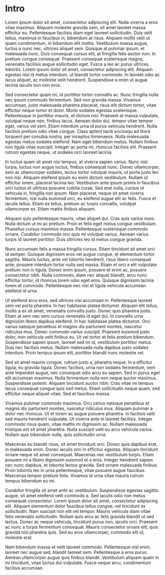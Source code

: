 # Intro

Lorem ipsum dolor sit amet, consectetur adipiscing elit. Nulla viverra a eros vitae maximus. Aliquam molestie gravida sem, sit amet laoreet massa efficitur eu. Pellentesque facilisis diam eget laoreet sollicitudin. Duis velit tellus, maximus in faucibus in, bibendum at risus. Aliquam mollis velit ut quam condimentum, in bibendum elit mattis. Vestibulum massa augue, luctus a nunc nec, ultrices aliquet sem. Quisque at pulvinar ipsum, et malesuada nunc. Duis consequat cursus elit, at fringilla felis auctor non. In pretium congue consequat. Praesent consequat scelerisque magna, venenatis facilisis augue sollicitudin eget. Fusce a leo ac purus ultrices lobortis. Lorem ipsum dolor sit amet, consectetur adipiscing elit. Aliquam egestas nisl id metus interdum, ut blandit tortor commodo. In laoreet odio ac lacus aliquet, ac molestie velit hendrerit. Suspendisse a enim ut augue lacinia iaculis non non eros.

Sed consectetur quam mi, id porttitor tortor convallis ac. Nunc fringilla nulla nec ipsum commodo fermentum. Sed non gravida massa. Vivamus accumsan, justo malesuada pharetra placerat, risus elit dictum tortor, vitae efficitur neque tortor et dolor. Morbi sodales egestas scelerisque. Pellentesque in porttitor mauris, et dictum nisi. Praesent at massa vulputate, volutpat neque non, finibus lacus. Aenean dolor dui, tempor vitae tempor eget, varius vel sem. Etiam interdum urna id purus vehicula hendrerit. Nulla facilisis pretium odio vitae congue. Class aptent taciti sociosqu ad litora torquent per conubia nostra, per inceptos himenaeos. Nulla malesuada egestas metus sodales eleifend. Nam eget bibendum metus. Nullam finibus non ligula vitae suscipit. Integer ac porta mi, rhoncus facilisis elit. Praesent rutrum egestas neque, ut sodales orci laoreet lacinia.

In luctus quam sit amet nisi tempus, at viverra sapien varius. Nunc nisl turpis, luctus non augue luctus, finibus consequat nunc. Donec ullamcorper, sem ac ullamcorper sodales, lectus tortor volutpat mauris, ut porta justo leo non nisi. Aliquam eleifend ipsum eu enim dictum vestibulum. Nullam id efficitur lorem, placerat lacinia leo. Vestibulum ante ipsum primis in faucibus orci luctus et ultrices posuere cubilia curae; Sed erat nulla, cursus ut vehicula in, fringilla non ipsum. Nam placerat, neque sit amet viverra fermentum, nisl nulla euismod orci, eu eleifend augue elit ac felis. Fusce et iaculis tellus. Etiam ex tellus, pretium ac turpis convallis, volutpat ullamcorper ex. Etiam mattis finibus aliquam.

Aliquam quis pellentesque mauris, vitae aliquet dui. Cras quis varius nunc. Nulla dictum ut mi ac pretium. Proin et felis eget metus congue vestibulum. Phasellus cursus maximus massa. Pellentesque scelerisque commodo ornare. Curabitur commodo orci quis mi volutpat varius. Aenean varius turpis id laoreet porttitor. Duis ultricies leo id metus congue gravida.

Nunc accumsan felis a massa fringilla cursus. Etiam tincidunt sit amet orci id semper. Quisque dignissim eros vel augue congue, et elementum tortor sagittis. Mauris luctus, ante vel lobortis hendrerit, risus libero consequat ante, posuere interdum tortor nulla sed massa. Etiam et orci a elit vulputate pretium non in ligula. Donec enim ipsum, posuere et enim ac, posuere consectetur nibh. Nulla commodo, diam nec aliquet blandit, arcu nunc efficitur tortor, id rhoncus lorem odio eget eros. Quisque dignissim lacinia lorem et commodo. Pellentesque nec nisl et ligula vehicula accumsan eleifend id urna.

Ut eleifend arcu eros, sed ultrices nisi accumsan in. Pellentesque laoreet sem vel porta pharetra. In hac habitasse platea dictumst. Aliquam elit tellus, mollis a ex sit amet, venenatis convallis justo. Donec quis pharetra justo. Etiam at sem nec sem cursus venenatis id eget dui. In convallis urna dignissim libero dapibus eleifend. In hac habitasse platea dictumst. Orci varius natoque penatibus et magnis dis parturient montes, nascetur ridiculus mus. Donec commodo varius suscipit. Praesent euismod justo dolor, non vehicula velit finibus eu. Ut vel tortor et felis pretium bibendum. Suspendisse sapien ipsum, laoreet sed mi id, vestibulum porttitor metus. Duis nec facilisis metus. Nullam malesuada nulla dapibus justo sodales interdum. Proin tempus ipsum elit, porttitor blandit nunc molestie vel.

Sed sit amet mauris congue, rutrum justo a, pharetra neque. In a efficitur ligula, eu gravida ligula. Donec facilisis, urna non sodales fermentum, sem ante imperdiet augue, nec consequat odio arcu eu sapien. Sed in purus eget elit accumsan maximus. Nulla fermentum nulla non neque auctor maximus. Suspendisse potenti. Aliquam tincidunt auctor nibh. Cras vitae mi tempus lacus consequat congue quis sed metus. Etiam sollicitudin neque quam, sed efficitur neque aliquet vitae. Sed et faucibus massa.

Vivamus pulvinar commodo maximus. Orci varius natoque penatibus et magnis dis parturient montes, nascetur ridiculus mus. Aliquam pulvinar a dolor nec rhoncus. Ut et lorem ac augue posuere pharetra. In facilisis velit sed mauris hendrerit vulputate. Ut viverra ante in laoreet facilisis. Integer commodo risus quam, vitae mattis mi dignissim ac. Nullam malesuada tristique est sit amet pharetra. Nulla suscipit velit eu arcu vehicula varius. Nullam quis bibendum nulla, quis sollicitudin urna.

Maecenas eu blandit risus, sit amet tincidunt orci. Donec quis dapibus erat, in malesuada enim. Donec iaculis orci in efficitur egestas. Aliquam tincidunt ornare neque sit amet consequat. Maecenas nec vestibulum turpis. Etiam posuere mi a libero dignissim euismod et a eros. Integer hendrerit sapien nec nunc dapibus, et lobortis lectus gravida. Sed ornare malesuada finibus. Proin lobortis leo in urna pellentesque, vitae posuere augue faucibus. Maecenas tempor pretium felis. Vivamus id urna vitae mauris rutrum tempus bibendum eu mi.

Curabitur fringilla sit amet ante ac vestibulum. Suspendisse egestas sagittis augue, sit amet eleifend velit commodo a. Sed iaculis odio non metus consequat consectetur. Lorem ipsum dolor sit amet, consectetur adipiscing elit. Aliquam elementum dolor faucibus tellus congue, vel tincidunt ex sollicitudin. Nam suscipit non elit vel tempor. Mauris vehicula diam vitae felis venenatis sollicitudin. Nullam quis arcu ac felis gravida blandit ut sed lectus. Donec ac neque vehicula, tincidunt purus non, iaculis orci. Praesent ac nunc a turpis fermentum consequat. Mauris consectetur ornare elit, quis gravida nisl pharetra quis. Sed eu eros ullamcorper, commodo elit id, molestie erat.

Nam bibendum massa et velit laoreet commodo. Pellentesque nisl enim, laoreet nec augue sed, blandit laoreet sem. Pellentesque a eros purus. Aenean ullamcorper augue quis finibus blandit. Vestibulum aliquam quam in mi tincidunt, vitae luctus dui vulputate. Fusce neque arcu, condimentum facilisis accumsan.